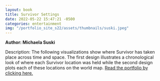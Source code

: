 ```yaml
---
layout: book
title: Survivor Settings
date: 2022-05-22 15:47:21 -0500
categories: entertainment
img: "/portfolio_site_s22/assets/thumbnails/suski.jpeg"
---
```


<b>Author: Michaela Suski</b>

Description: The following visualizations show where Survivor has taken place across time and space. The first design illustrates a
chronological look of where each Survivor location was held while the second design plots each of these locations on the
world map.
<a href="https://data-viz.it.wisc.edu/content/9f722ee2-05b8-41a6-81ce-9b69401072fb">Read the portfolio by clicking here.</a>

[jekyll-docs]: https://jekyllrb.com/docs/home
[jekyll-gh]:   https://github.com/jekyll/jekyll
[jekyll-talk]: https://talk.jekyllrb.com/
